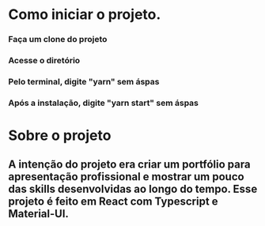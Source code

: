 # Como iniciar o projeto.

### Faça um clone do projeto

### Acesse o diretório

### Pelo terminal, digite "yarn" sem áspas

### Após a instalação, digite "yarn start" sem áspas

# Sobre o projeto

## A intenção do projeto era criar um portfólio para apresentação profissional e mostrar um pouco das skills desenvolvidas ao longo do tempo. Esse projeto é feito em React com Typescript e Material-UI.


